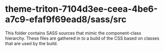 # theme-triton-7104d3ee-ceea-4be6-a7c9-efaf9f69ead8/sass/src

This folder contains SASS sources that mimic the component-class hierarchy. These files
are gathered in to a build of the CSS based on classes that are used by the build.

